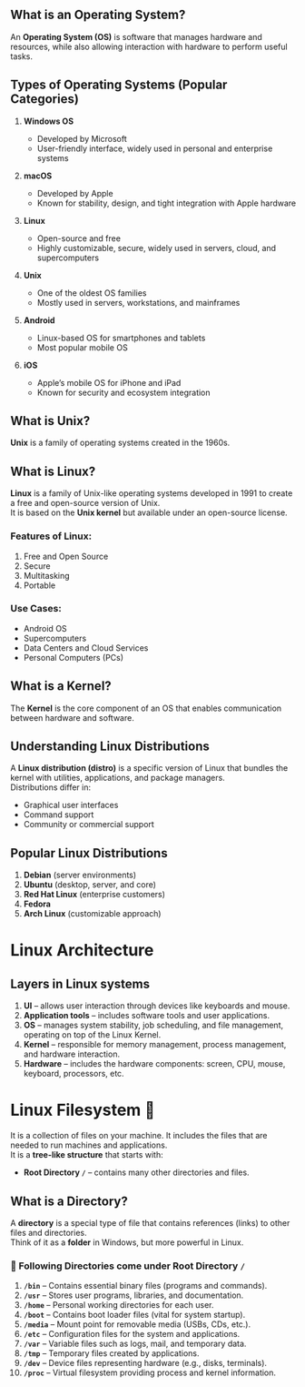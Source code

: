 
## What is an Operating System?
An **Operating System (OS)** is software that manages hardware and resources, while also allowing interaction with hardware to perform useful tasks.  

## Types of Operating Systems (Popular Categories)

1. **Windows OS**  
   - Developed by Microsoft  
   - User-friendly interface, widely used in personal and enterprise systems  

2. **macOS**  
   - Developed by Apple  
   - Known for stability, design, and tight integration with Apple hardware  

3. **Linux**  
   - Open-source and free  
   - Highly customizable, secure, widely used in servers, cloud, and supercomputers  

4. **Unix**  
   - One of the oldest OS families  
   - Mostly used in servers, workstations, and mainframes  

5. **Android**  
   - Linux-based OS for smartphones and tablets  
   - Most popular mobile OS  

6. **iOS**  
   - Apple’s mobile OS for iPhone and iPad  
   - Known for security and ecosystem integration  


## What is Unix?
**Unix** is a family of operating systems created in the 1960s.  

## What is Linux?
**Linux** is a family of Unix-like operating systems developed in 1991 to create a free and open-source version of Unix.  
It is based on the **Unix kernel** but available under an open-source license.  

### Features of Linux:
1. Free and Open Source  
2. Secure  
3. Multitasking  
4. Portable  

### Use Cases:
- Android OS  
- Supercomputers  
- Data Centers and Cloud Services  
- Personal Computers (PCs)  

## What is a Kernel?
The **Kernel** is the core component of an OS that enables communication between hardware and software.  

## Understanding Linux Distributions
A **Linux distribution (distro)** is a specific version of Linux that bundles the kernel with utilities, applications, and package managers.  
Distributions differ in:  
- Graphical user interfaces  
- Command support  
- Community or commercial support  

## Popular Linux Distributions
1. **Debian** (server environments)  
2. **Ubuntu** (desktop, server, and core)  
3. **Red Hat Linux** (enterprise customers)  
4. **Fedora**  
5. **Arch Linux** (customizable approach)

# Linux Architecture

## Layers in Linux systems
1. **UI** – allows user interaction through devices like keyboards and mouse.  
2. **Application tools** – includes software tools and user applications.  
3. **OS** – manages system stability, job scheduling, and file management, operating on top of the Linux Kernel.  
4. **Kernel** – responsible for memory management, process management, and hardware interaction.  
5. **Hardware** – includes the hardware components: screen, CPU, mouse, keyboard, processors, etc.  

# Linux Filesystem 📂

It is a collection of files on your machine. It includes the files that are needed to run machines and applications.  
It is a **tree-like structure** that starts with:
- **Root Directory `/`** – contains many other directories and files.  

## What is a Directory?  

A **directory** is a special type of file that contains references (links) to other files and directories.  
Think of it as a **folder** in Windows, but more powerful in Linux. 

### 📂 Following Directories come under **Root Directory `/`**

1. **`/bin`** – Contains essential binary files (programs and commands).  
2. **`/usr`** – Stores user programs, libraries, and documentation.  
3. **`/home`** – Personal working directories for each user.  
4. **`/boot`** – Contains boot loader files (vital for system startup).  
5. **`/media`** – Mount point for removable media (USBs, CDs, etc.).  
6. **`/etc`** – Configuration files for the system and applications.  
7. **`/var`** – Variable files such as logs, mail, and temporary data.  
8. **`/tmp`** – Temporary files created by applications.  
9. **`/dev`** – Device files representing hardware (e.g., disks, terminals).  
10. **`/proc`** – Virtual filesystem providing process and kernel information.  


